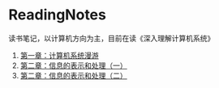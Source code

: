 # ReadingNotes
读书笔记，以计算机方向为主，目前在读《深入理解计算机系统》

1. [第一章：计算机系统漫游](./深入理解计算机系统（CSAPP）/第一章：计算机系统漫游.md)
2. [第二章：信息的表示和处理（一）](./深入理解计算机系统（CSAPP）/第二章：信息的表示和处理（一）.md)
3. [第二章：信息的表示和处理（二）](./深入理解计算机系统（CSAPP）/第二章：信息的表示和处理（二）.md)